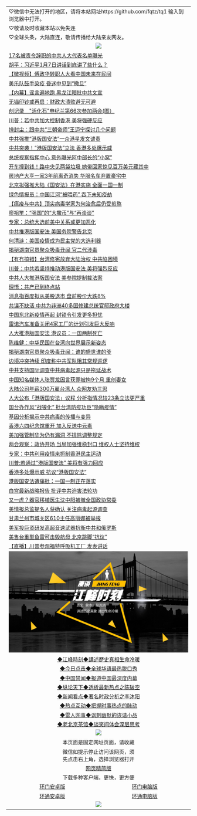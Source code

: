  <table>
 
<tr>
<td colspan="2" align=left>
♡微信中无法打开的地区，请将本站网址https://github.com/fqtz/tq1 输入到浏览器中打开。 
 </td>
</tr>
 <tr>
 <td colspan="2" align=left>
♡敬请及时收藏本站以免失连
 </td>
   <tr>
<td colspan="2" align=left>
♡全球头条，大陆直连，敬请传播给大陆亲友网友。
 </td>
</tr>


<tr>
    <td colspan="2" align=center><img src="https://cdn.jsdelivr.net/gh/gyoupiodf/im1/%E7%BD%91%E9%97%A8%E6%96%B0%E9%97%BB1.jpg"></td>
 </tr>
<tr><td colspan="2" align="left"><a href="https://qeb.xfthy.casa/?name=c1174117&key=xcyufvbtjvhwwrpc&from=gy2">17名被责令辞职的中共人大代表名单曝光</a></td></tr>
<tr><td colspan="2" align="left"><a href="https://qeb.xfthy.casa/?name=c1174164&key=xcyufvbtjvhwwrpc&from=gy2">胡平：习近平1月7日讲话到底讲了些什么？</a></td></tr>
<tr><td colspan="2" align="left"><a href="https://qeb.xfthy.casa/?name=c1174141&key=xcyufvbtjvhwwrpc&from=gy2">【微视频】傅政华转职人大看中国未来在民间</a></td></tr>
<tr><td colspan="2" align="left"><a href="https://qeb.xfthy.casa/?name=c1174139&key=xcyufvbtjvhwwrpc&from=gy2">美乐队鼓手染疫 昏迷中见到“撒旦”</a></td></tr>
<tr><td colspan="2" align="left"><a href="https://qeb.xfthy.casa/?name=c1174160&key=xcyufvbtjvhwwrpc&from=gy2">【内幕】谣言遍地跑 黑龙江暗批中共文宣</a></td></tr>
<tr><td colspan="2" align="left"><a href="https://qeb.xfthy.casa/?name=c1174132&key=xcyufvbtjvhwwrpc&from=gy2">无锚印钞或再启：财政大溃败避无可避</a></td></tr>
<tr><td colspan="2" align="left"><a href="https://qeb.xfthy.casa/?name=c1174154&key=xcyufvbtjvhwwrpc&from=gy2">创记录　&quot;活化石&quot;申纪兰第66次参加两会(图）</a></td></tr>
<tr><td colspan="2" align="left"><a href="https://qeb.xfthy.casa/?name=c1174135&key=xcyufvbtjvhwwrpc&from=gy2">川普：若中共加大控制香港 美将强硬反应</a></td></tr>
<tr><td colspan="2" align="left"><a href="https://qeb.xfthy.casa/?name=c1174125&key=xcyufvbtjvhwwrpc&from=gy2">掸封尘：跟中共“三朝帝师”王沪宁探讨几个问题</a></td></tr>
<tr><td colspan="2" align="left"><a href="https://qeb.xfthy.casa/?name=c1174136&key=xcyufvbtjvhwwrpc&from=gy2">中共强推“港版国安法”一众港星发文谴责</a></td></tr>
<tr><td colspan="2" align="left"><a href="https://qeb.xfthy.casa/?name=c1174151&key=xcyufvbtjvhwwrpc&from=gy2">中共突袭！“港版国安法”立法 香港多处爆示威</a></td></tr>
<tr><td colspan="2" align="left"><a href="https://qeb.xfthy.casa/?name=c1174129&key=xcyufvbtjvhwwrpc&from=gy2">总统视察指挥中心 意外曝光阿中部长的“小窝”</a></td></tr>
<tr><td colspan="2" align="left"><a href="https://qeb.xfthy.casa/?name=c1174121&key=xcyufvbtjvhwwrpc&from=gy2">开车撞到钱！路中央见两袋垃圾 她带回家惊见百万美元藏其中</a></td></tr>
<tr><td colspan="2" align="left"><a href="https://qeb.xfthy.casa/?name=c1174120&key=xcyufvbtjvhwwrpc&from=gy2">房地产大亨一家3年前离奇消失 华服名车弃置豪宅中</a></td></tr>
<tr><td colspan="2" align="left"><a href="https://qeb.xfthy.casa/?name=c1174108&key=xcyufvbtjvhwwrpc&from=gy2">北京拟强推大陆《国安法》在港实施 全面一国一制</a></td></tr>
<tr><td colspan="2" align="left"><a href="https://qeb.xfthy.casa/?name=c1174126&key=xcyufvbtjvhwwrpc&from=gy2">绿色情报员：中国江河“被喂药” 吞下未知疫劫</a></td></tr>
<tr><td colspan="2" align="left"><a href="https://qeb.xfthy.casa/?name=c1174140&key=xcyufvbtjvhwwrpc&from=gy2">【瘟疫与中共】顶尖病毒学家为何治愈后仍受煎熬</a></td></tr>
<tr><td colspan="2" align="left"><a href="https://qeb.xfthy.casa/?name=c1174101&key=xcyufvbtjvhwwrpc&from=gy2">廖祖笙：“强国”的“大撒币”与“再谈谈”</a></td></tr>
<tr><td colspan="2" align="left"><a href="https://qeb.xfthy.casa/?name=c1174099&key=xcyufvbtjvhwwrpc&from=gy2">专家：总统大选前美中关系或更加恶化</a></td></tr>
<tr><td colspan="2" align="left"><a href="https://qeb.xfthy.casa/?name=c1174159&key=xcyufvbtjvhwwrpc&from=gy2">中共推港版国安法 美国务院警告北京</a></td></tr>
<tr><td colspan="2" align="left"><a href="https://qeb.xfthy.casa/?name=c1174167&key=xcyufvbtjvhwwrpc&from=gy2">何清涟：美国疫情成为民主党的大选利器</a></td></tr>
<tr><td colspan="2" align="left"><a href="https://qeb.xfthy.casa/?name=c1174098&key=xcyufvbtjvhwwrpc&from=gy2">揭秘湖南官员聚众吸毒丑闻 官二代涉毒</a></td></tr>
<tr><td colspan="2" align="left"><a href="https://qeb.xfthy.casa/?name=c1174123&key=xcyufvbtjvhwwrpc&from=gy2">【有冇搞错】台湾修宪放弃大陆治权 中共陷困境</a></td></tr>
<tr><td colspan="2" align="left"><a href="https://qeb.xfthy.casa/?name=c1174130&key=xcyufvbtjvhwwrpc&from=gy2">川普：中共若坚持推动港版国安法 美将强烈反应</a></td></tr>
<tr><td colspan="2" align="left"><a href="https://qeb.xfthy.casa/?name=c1174161&key=xcyufvbtjvhwwrpc&from=gy2">中共人大推港版国安法 美参院提制裁法案</a></td></tr>
<tr><td colspan="2" align="left"><a href="https://qeb.xfthy.casa/?name=c1174109&key=xcyufvbtjvhwwrpc&from=gy2">理悟：共产已到终点站</a></td></tr>
<tr><td colspan="2" align="left"><a href="https://qeb.xfthy.casa/?name=c1174138&key=xcyufvbtjvhwwrpc&from=gy2">消息指百度拟从美股退市 盘前股价大跌8%</a></td></tr>
<tr><td colspan="2" align="left"><a href="https://qeb.xfthy.casa/?name=c1174165&key=xcyufvbtjvhwwrpc&from=gy2">共谍不缺活 中共为非洲40多囯修建总统官邸政府大楼</a></td></tr>
<tr><td colspan="2" align="left"><a href="https://qeb.xfthy.casa/?name=c1174107&key=xcyufvbtjvhwwrpc&from=gy2">中国东北新疫情再起 封锁令引发更多担忧</a></td></tr>
<tr><td colspan="2" align="left"><a href="https://qeb.xfthy.casa/?name=c1174113&key=xcyufvbtjvhwwrpc&from=gy2">雷诺汽车准备关闭4家工厂的计划引发巨大反响</a></td></tr>
<tr><td colspan="2" align="left"><a href="https://qeb.xfthy.casa/?name=c1174124&key=xcyufvbtjvhwwrpc&from=gy2">人大推港版国安法 港议员：一国两制死亡</a></td></tr>
<tr><td colspan="2" align="left"><a href="https://qeb.xfthy.casa/?name=c1174142&key=xcyufvbtjvhwwrpc&from=gy2">陈维健：中华民国在台湾向世界展示新姿态</a></td></tr>
<tr><td colspan="2" align="left"><a href="https://qeb.xfthy.casa/?name=c1174104&key=xcyufvbtjvhwwrpc&from=gy2">揭秘湖南官员聚众吸毒丑闻：谁的盛世谁的爷</a></td></tr>
<tr><td colspan="2" align="left"><a href="https://qeb.xfthy.casa/?name=c1174106&key=xcyufvbtjvhwwrpc&from=gy2">边境冲突持续 印度称中共军队阻其常规巡逻</a></td></tr>
<tr><td colspan="2" align="left"><a href="https://qeb.xfthy.casa/?name=c1174131&key=xcyufvbtjvhwwrpc&from=gy2">中共支持国际调查中共病毒起源只是拖延战术</a></td></tr>
<tr><td colspan="2" align="left"><a href="https://qeb.xfthy.casa/?name=c1174149&key=xcyufvbtjvhwwrpc&from=gy2">中国知名媒体人张贾龙因言获罪被拘9个月 重创妻女</a></td></tr>
<tr><td colspan="2" align="left"><a href="https://qeb.xfthy.casa/?name=c1174105&key=xcyufvbtjvhwwrpc&from=gy2">大陆公司年薪300万雇台湾人 众网友劝三思</a></td></tr>
<tr><td colspan="2" align="left"><a href="https://qeb.xfthy.casa/?name=c1174103&key=xcyufvbtjvhwwrpc&from=gy2">人大公布「港版国安法」议程 分析指情况较23条立法更严重</a></td></tr>
<tr><td colspan="2" align="left"><a href="https://qeb.xfthy.casa/?name=c1174155&key=xcyufvbtjvhwwrpc&from=gy2">国台办作风“战狼化” 批台湾防疫功臣“隐瞒疫情”</a></td></tr>
<tr><td colspan="2" align="left"><a href="https://qeb.xfthy.casa/?name=c1174143&key=xcyufvbtjvhwwrpc&from=gy2">基因分析揭示中共病毒的传播与变异</a></td></tr>
<tr><td colspan="2" align="left"><a href="https://qeb.xfthy.casa/?name=c1174144&key=xcyufvbtjvhwwrpc&from=gy2">香港六四纪念馆重开 加入反送中元素</a></td></tr>
<tr><td colspan="2" align="left"><a href="https://qeb.xfthy.casa/?name=c1174153&key=xcyufvbtjvhwwrpc&from=gy2">美加强管制华为仍有漏洞 不排除调整规定</a></td></tr>
<tr><td colspan="2" align="left"><a href="https://qeb.xfthy.casa/?name=c1174150&key=xcyufvbtjvhwwrpc&from=gy2">两会观察：政协开场 当局加强维稳封口 维权人士坚持维权</a></td></tr>
<tr><td colspan="2" align="left"><a href="https://qeb.xfthy.casa/?name=c1174162&key=xcyufvbtjvhwwrpc&from=gy2">专家：中共利用疫情来扼制香港民主运动</a></td></tr>
<tr><td colspan="2" align="left"><a href="https://qeb.xfthy.casa/?name=c1174172&key=xcyufvbtjvhwwrpc&from=gy2">川普:若通过“港版国安法” 美将有强力回应</a></td></tr>
<tr><td colspan="2" align="left"><a href="https://qeb.xfthy.casa/?name=c1174170&key=xcyufvbtjvhwwrpc&from=gy2">香港多处爆示威 抗议“港版国安法”</a></td></tr>
<tr><td colspan="2" align="left"><a href="https://qeb.xfthy.casa/?name=c1174166&key=xcyufvbtjvhwwrpc&from=gy2">港版国安法遭痛批：一国一制正在落实</a></td></tr>
<tr><td colspan="2" align="left"><a href="https://qeb.xfthy.casa/?name=c1174158&key=xcyufvbtjvhwwrpc&from=gy2">白宫最新战略报告 批评中共迫害法轮功</a></td></tr>
<tr><td colspan="2" align="left"><a href="https://qeb.xfthy.casa/?name=c1174110&key=xcyufvbtjvhwwrpc&from=gy2">又一虎？器官移植医生沈中阳被撤全国政协常委</a></td></tr>
<tr><td colspan="2" align="left"><a href="https://qeb.xfthy.casa/?name=c1174116&key=xcyufvbtjvhwwrpc&from=gy2">美情报总监提名人获确认 关注病毒起源调查</a></td></tr>
<tr><td colspan="2" align="left"><a href="https://qeb.xfthy.casa/?name=c1174115&key=xcyufvbtjvhwwrpc&from=gy2">甘肃兰州市城关区610主任高丽娜被举报</a></td></tr>
<tr><td colspan="2" align="left"><a href="https://qeb.xfthy.casa/?name=c1174145&key=xcyufvbtjvhwwrpc&from=gy2">美军投巨资研发高超音速武器抗衡中共和俄罗斯</a></td></tr>
<tr><td colspan="2" align="left"><a href="https://qeb.xfthy.casa/?name=c1174174&key=xcyufvbtjvhwwrpc&from=gy2">美售台重型鱼雷可击毁航母 北京跳脚“抗议”</a></td></tr>
<tr><td colspan="2" align="left"><a href="https://qeb.xfthy.casa/?name=c1174134&key=xcyufvbtjvhwwrpc&from=gy2">【直播】川普参观福特呼吸机工厂 发表讲话</a></td></tr>

 <tr>
   <td colspan="2" align=center><img src="https://github.com/gyoupiodf/im1/blob/master/jf-1.jpg"></td>
  </tr>
   <tr>
   <td colspan="2" align=center> 
<a href="https://xdihm.casa/oo.aspx?name=c922850&key=sdxhftoyfkhpuaxy&from=tq1&tag=9877">◆江峰時刻◆講述歷史真相生命冷暖</a><br/>
    </td>
  </tr>
   <tr>
   <td colspan="2" align=center> 
<a href="https://xdihm.casa/oo.aspx?name=c816850&key=sdxhftoyfkhpuaxy&from=tq1&tag=9877">◆今日点击◆全球华语最热脱口秀</a><br/>
    </td>
  </tr>
  <tr>
  <td colspan="2" align=center>
<a href="https://xdihm.casa/oo.aspx?name=c816860&key=sdxhftoyfkhpuaxy&from=tq1&tag=99733110">◆中国禁闻◆报道中国最深度内幕</a><br/>
   </tr>
  <tr>
     <td colspan="2" align=center>
<a href="https://xdihm.casa/oo.aspx?name=c816855&key=sdxhftoyfkhpuaxy&from=tq1&tag=997110">◆纵论天下◆透析最新热点之陈破空</a><br/>
   </tr>
   <tr>
      <td colspan="2" align=center>
<a href="https://xdihm.casa/oo.aspx?name=c838308&key=sdxhftoyfkhpuaxy&from=tq1&tag=9973110">◆新闻看点◆著名时政分析之李沐阳</a><br/>
   </tr>
   <tr>
     <td colspan="2" align=center>
<a href="https://xdihm.casa/oo.aspx?name=c816852&key=sdxhftoyfkhpuaxy&from=tq1&tag=9733110">◆热点互动◆把握时事热点的脉动</a><br/>
   </tr>
   <tr>
      <td colspan="2" align=center>
<a href="https://xdihm.casa/oo.aspx?name=c816694&key=sdxhftoyfkhpuaxy&from=tq1&tag=93310">◆雷人网事◆讽刺幽默的诙谐小品</a><br/>
   </tr>
   <tr>
    <td colspan="2" align=center>
<a href="https://xdihm.casa/oo.aspx?name=c816650&key=sdxhftoyfkhpuaxy&from=tq1&tag=9973110">◆老北京茶馆◆谈笑间体会深层思考</a><br/>
   </tr>

  <tr>
    <td colspan="2" align="center"><img src="https://cdn.jsdelivr.net/gh/opipe/up/oGate65.jpg"/></td>
  </tr>
  <tr>
    <td colspan="2" align="center">本页面是固定网址页面，请收藏</td>
  <tr>
  <tr>
    <td colspan="2" align="center">微信如提示停止访问该网页，须<br/>先点击右上角，选择浏览器打开</td>
  <tr>
  <tr>
    <td colspan="2" align="center"><a href="https://gitcdn.xyz/cdn/otiny/up/master/show004.htm">网页精简版</a></td>
  </tr>
  <tr>
    <td colspan="2" align="center">下载多种客户端，更快，更方便</td>
  <tr>
  <tr>
    <td align="center"><a href="https://cdn.jsdelivr.net/gh/opipe/up/oGatea.apk">环门安卓版</a></td>
    <td align="center"><a href="https://cdn.jsdelivr.net/gh/opipe/up/oGate.zip">环门电脑版</a></td>
  </tr>
  <tr>
    <td align="center"><a href="https://cdn.jsdelivr.net/gh/opipe/up/oPipe.apk">环通安卓版</a></td>
    <td align="center"><a href="https://raw.githubusercontent.com/opipe/up/master/oPipe.zip">环通电脑版</a></td>
  </tr>
  <tr>
    <td colspan="2" align="center"><img src="https://cdn.jsdelivr.net/gh/opipe/up/oGate640.jpg"/></td>
  </tr>
</table>
